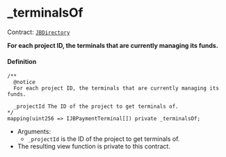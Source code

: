 # \_terminalsOf

Contract: [`JBDirectory`](/dev/api/contracts/jbdirectory/README.md)‌

**For each project ID, the terminals that are currently managing its funds.**

#### Definition

```
/**
  @notice
  For each project ID, the terminals that are currently managing its funds.

  _projectId The ID of the project to get terminals of.
*/
mapping(uint256 => IJBPaymentTerminal[]) private _terminalsOf;
```

- Arguments:
  - `_projectId` is the ID of the project to get terminals of.
- The resulting view function is private to this contract.
